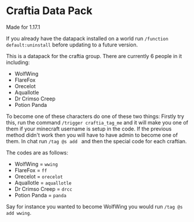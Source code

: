 # Craftia Data Pack

Made for 1.17.1

If you already have the datapack installed on a world run `/function default:uninstall` before updating to a future version.

This is a datapack for the craftia group. There are currently 6 people in it including:
- WolfWing
- FlareFox
- Orecelot
- Aquallotle
- Dr Crimso Creep
- Potion Panda


To become one of these characters do one of these two things:
Firstly try this, run the command `/trigger craftia_tag_me` and it will make you one of them if your minecraft username is setup in the code.
If the previous method didn't work then you will have to have admin to become one of them. In chat run `/tag @s add ` and then the special code for each craftian.

The codes are as follows:
- WolfWing = `wwing`
- FlareFox = `ff`
- Orecelot = `orecelot`
- Aquallotle = `aquallotle`
- Dr Crimso Creep = `drcc`
- Potion Panda = `panda`

Say for instance you wanted to become WolfWing you would run `/tag @s add wwing`.
